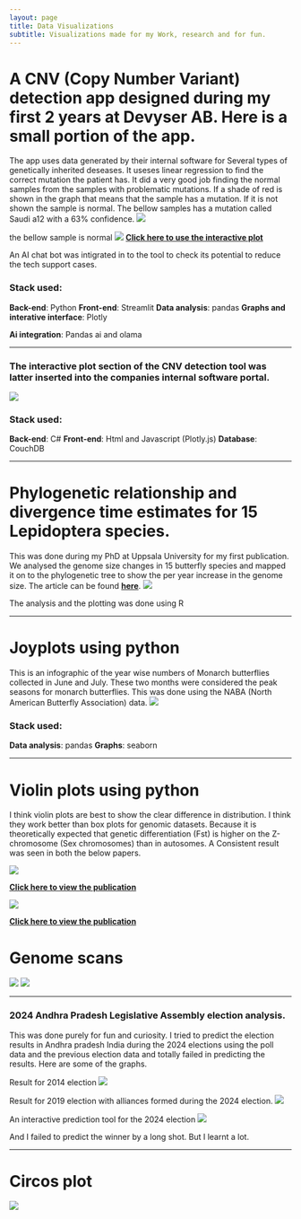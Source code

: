 ```yaml
---
layout: page
title: Data Visualizations
subtitle: Visualizations made for my Work, research and for fun.
---
```




# A CNV (Copy Number Variant) detection app designed during my first 2 years at Devyser AB. Here is a small portion of the app. 
The app uses data generated by their internal software for Several types of genetically inherited deseases. It useses linear regression to find the correct mutation the patient has. It did a very good job finding the normal samples from the samples with problematic mutations. If a shade of red is shown in the graph that means that the sample has a mutation. If it is not shown the sample is normal. The bellow samples has a mutation called Saudi a12 with a 63% confidence. 
<img style="float: center;" src="/assets/img/newplot_CNV.png">

the bellow sample is normal
<img style="float: center;" src="/assets/img/newplot_Normal.png">
[**Click here to use the interactive plot**](https://venta380.github.io/2024-11-12-Visualization/)

An AI chat bot was intigrated in to the tool to check its potential to reduce the tech support cases. 

### Stack used:
**Back-end**: Python
**Front-end**: Streamlit
**Data analysis**: pandas
**Graphs and interative interface**: Plotly

**Ai integration**: Pandas ai and olama

---
### The interactive plot section of the CNV detection tool was latter inserted into the companies internal software portal.
<img style="float: center;" src="/assets/img/Devyser_DAP_CNV.png">

### Stack used:
**Back-end**: C#
**Front-end**: Html and Javascript (Plotly.js)
**Database**: CouchDB

---

# Phylogenetic relationship and divergence time estimates for 15 Lepidoptera species.
This was done during my PhD at Uppsala University for my first publication. We analysed the genome size changes in 15 butterfly species and mapped it on to the phylogenetic tree to show the per year increase in the genome size. The article can be found [**here**](https://doi.org/10.1093/gbe/evx163).
<img style="float: center;" src="/assets/img/evx163f1.jpeg">

The analysis and the plotting was done using R

---
# Joyplots using python
This is an infographic of the year wise numbers of Monarch butterflies collected in June and July. These two months were considered the peak seasons for monarch butterflies. This was done using the NABA (North American Butterfly Association) data.
<img style="float: center;" src="/assets/img/joy.png">

### Stack used:
**Data analysis**: pandas
**Graphs**: seaborn

---
# Violin plots using python
I think violin plots are best to show the clear difference in distribution. I think they work better than box plots for genomic datasets. Because it is theoretically expected that genetic differentiation (Fst) is higher on the Z-chromosome (Sex chromosomes) than in autosomes. A Consistent result was seen in both the below papers.

<img style="float: center;" src="/assets/img/m_3983f4.gif">

[**Click here to view the publication**](https://doi.org/10.1534/g3.117.300152)
 
<img style="float: center;" src="/assets/img/Violin_2.png">

[**Click here to view the publication**](https://doi.org/10.1111/mec.15188)


# Genome scans
<img style="float: center;" src="/assets/img/scan.png">
<img style="float: center;" src="/assets/img/lep_scan.png">

---

### 2024 Andhra Pradesh Legislative Assembly election analysis.
This was done purely for fun and curiosity. I tried to predict the election results in Andhra pradesh India during the 2024 elections using the poll data and the previous election data and totally failed in predicting the results. Here are some of the graphs. 

Result for 2014 election
<img style="float: center;" src="/assets/img/2014.png">

Result for 2019 election with alliances formed during the 2024 election. 
<img style="float: center;" src="/assets/img/2019.png">

An interactive prediction tool for the 2024 election
<img style="float: center;" src="/assets/img/2024_expect.png">

And I failed to predict the winner by a long shot. But I learnt a lot.

---

# Circos plot
<img style="float: center;" src="/assets/img/circros.png">

